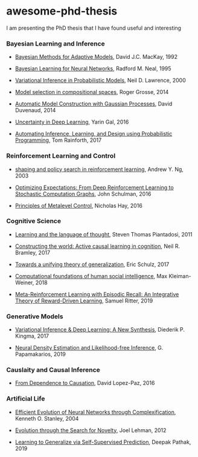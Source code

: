 # awesome-phd-thesis
I am presenting the PhD thesis that I have found useful and interesting

### Bayesian Learning and Inference

- [Bayesian Methods for Adaptive Models](http://www.inference.org.uk/mackay/thesis.pdf), David J.C. MacKay, 1992

- [Bayesian Learning for Neural Networks](http://citeseerx.ist.psu.edu/viewdoc/download?doi=10.1.1.446.9306&rep=rep1&type=pdf), Radford M. Neal, 1995

- [Variational Inference in Probabilistic Models](http://citeseerx.ist.psu.edu/viewdoc/download?doi=10.1.1.67.2348&rep=rep1&type=pdf), Neil D. Lawrence, 2000

- [Model selection in compositional spaces](http://www.cs.toronto.edu/~rgrosse/phd-thesis.pdf), Roger Grosse, 2014

- [Automatic Model Construction with Gaussian Processes](https://www.cs.toronto.edu/~duvenaud/thesis.pdf), David Duvenaud, 2014

- [Uncertainty in Deep Learning](http://mlg.eng.cam.ac.uk/yarin/thesis/thesis.pdf), Yarin Gal, 2016 

- [Automating Inference, Learning, and Design using Probabilistic Programming](https://ora.ox.ac.uk/objects/uuid:e276f3b4-ff1d-44bf-9d67-013f68ce81f0), Tom Rainforth, 2017



### Reinforcement Learning and Control

- [shaping and policy search in reinforcement learning](http://rail.eecs.berkeley.edu/deeprlcourse-fa17/docs/ng-thesis.pdf), Andrew Y. Ng, 2003

- [Optimizing Expectations: From Deep Reinforcement Learning to Stochastic Computation Graphs](http://www2.eecs.berkeley.edu/Pubs/TechRpts/2016/EECS-2016-217.pdf), John Schulman, 2016

- [Principles of Metalevel Control](https://www2.eecs.berkeley.edu/Pubs/TechRpts/2016/EECS-2016-152.html), Nicholas Hay, 2016


### Cognitive Science

- [Learning and the language of thought](http://colala.berkeley.edu/papers/piantadosi_thesis.pdf), Steven Thomas Piantadosi, 2011

- [Constructing the world: Active causal learning in cognition](https://cims.nyu.edu/~bramley/publications/neil_phd_thesis.pdf), Neil R. Bramley, 2017

- [Towards a unifying theory of generalization](http://cpilab.org/pubs/Schulz2017phdthesis.pdf), Eric Schulz, 2017

- [Computational foundations of human social intelligence](https://dspace.mit.edu/handle/1721.1/120621), Max Kleiman-Weiner, 2018

- [Meta-Reinforcement Learning with Episodic Recall: An Integrative Theory of Reward-Driven Learning](https://search.proquest.com/openview/aa0bb30ccd832c22fd5b88471a9dccaf/1?pq-origsite=gscholar&cbl=18750&diss=y), Samuel Ritter, 2019


### Generative Models

- [Variational Inference & Deep Learning: A New Synthesis](https://pure.uva.nl/ws/files/17891313/Thesis.pdf), Diederik P. Kingma, 2017

- [Neural Density Estimation and Likelihood-free Inference](https://arxiv.org/abs/1910.13233), G. Papamakarios, 2019

### Causlaity and Causal Inference

- [From Dependence to Causation](https://arxiv.org/pdf/1607.03300), David Lopez-Paz, 2016

### Artificial Life

- [Efficient Evolution of Neural Networks through Complexification](http://nn.cs.utexas.edu/downloads/papers/stanley.phd04.pdf), Kenneth O. Stanley, 2004

- [Evolution through the Search for Novelty](http://joellehman.com/lehman-dissertation.pdf), Joel Lehman, 2012

- [Learning to Generalize via Self-Supervised Prediction](https://www2.eecs.berkeley.edu/Pubs/TechRpts/2019/EECS-2019-132.html), Deepak Pathak, 2019